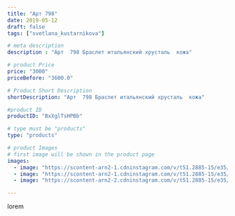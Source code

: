 ```yaml
---
title: "Арт 798"
date: 2019-05-12
draft: false
tags: ["svetlana_kustarnikova"]

# meta description
description : "Арт  798 Браслет итальянский хрусталь  кожа"

# product Price
price: "3000"
priceBefore: "3600.0"

# Product Short Description
shortDescription: "Арт  798 Браслет итальянский хрусталь  кожа"

#product ID
productID: "BxXglTsHPBb"

# type must be "products"
type: "products"

# product Images
# first image will be shown in the product page
images:
  - image: "https://scontent-arn2-1.cdninstagram.com/v/t51.2885-15/e35/59498524_373636493494562_6681963996971675557_n.jpg?se=8&tp=1&_nc_ht=scontent-arn2-1.cdninstagram.com&_nc_cat=102&_nc_ohc=UxXxLZSxC-QAX9U9zcz&ccb=7-4&oh=d425fee68a52596110ca4279769450c3&oe=60819B69&ig_cache_key=MjA0MjI0NDI0NTE5ODEzMjY3MQ%3D%3D.2-ccb7-4"
  - image: "https://scontent-arn2-1.cdninstagram.com/v/t51.2885-15/e35/59465165_305316890401127_6253697580862092239_n.jpg?tp=1&_nc_ht=scontent-arn2-1.cdninstagram.com&_nc_cat=111&_nc_ohc=Er1Nxy0gDTQAX97ieKb&ccb=7-4&oh=404e527b16400d4d9815dcf7268a4427&oe=6084F3CB&ig_cache_key=MjA0MjI0NDI0NTIwNjM3NzUwOA%3D%3D.2-ccb7-4"
  - image: "https://scontent-arn2-2.cdninstagram.com/v/t51.2885-15/e35/59868653_336118176955796_4074979727002182855_n.jpg?tp=1&_nc_ht=scontent-arn2-2.cdninstagram.com&_nc_cat=108&_nc_ohc=6uImj4kxZRgAX86ugZv&ccb=7-4&oh=71205feb2ee24c5db2a59ca8f3b66882&oe=6084688D&ig_cache_key=MjA0MjI0NDI0NTE4OTc2NjE0NQ%3D%3D.2-ccb7-4"

---
```

lorem

